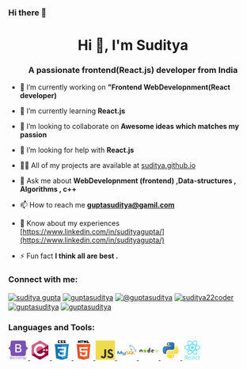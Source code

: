 ### Hi there 👋


<h1 align="center">Hi 👋, I'm Suditya</h1>
<h3 align="center">A passionate frontend(React.js) developer from India</h3>

- 🔭 I’m currently working on **"Frontend WebDevelopnment(React developer)**

- 🌱 I’m currently learning **React.js**

- 👯 I’m looking to collaborate on **Awesome ideas which matches my passion**

- 🤝 I’m looking for help with **React.js**

- 👨‍💻 All of my projects are available at [suditya.github.io](suditya.github.io)

- 💬 Ask me about **WebDevelopnment (frontend) ,Data-structures , Algorithms , c++**

- 📫 How to reach me **guptasuditya@gamil.com**

- 📄 Know about my experiences [https://www.linkedin.com/in/sudityagupta/](https://www.linkedin.com/in/sudityagupta/)

- ⚡ Fun fact **I think all are best .**

<h3 align="left">Connect with me:</h3>
<p align="left">
<a href="https://linkedin.com/in/suditya gupta" target="blank"><img align="center" src="https://raw.githubusercontent.com/rahuldkjain/github-profile-readme-generator/master/src/images/icons/Social/linked-in-alt.svg" alt="suditya gupta" height="30" width="40" /></a>
<a href="https://instagram.com/guptasuditya" target="blank"><img align="center" src="https://raw.githubusercontent.com/rahuldkjain/github-profile-readme-generator/master/src/images/icons/Social/instagram.svg" alt="guptasuditya" height="30" width="40" /></a>
<a href="https://medium.com/@guptasuditya" target="blank"><img align="center" src="https://raw.githubusercontent.com/rahuldkjain/github-profile-readme-generator/master/src/images/icons/Social/medium.svg" alt="@guptasuditya" height="30" width="40" /></a>
<a href="https://www.codechef.com/users/suditya22coder" target="blank"><img align="center" src="https://cdn.jsdelivr.net/npm/simple-icons@3.1.0/icons/codechef.svg" alt="suditya22coder" height="30" width="40" /></a>
<a href="https://www.hackerrank.com/guptasuditya" target="blank"><img align="center" src="https://raw.githubusercontent.com/rahuldkjain/github-profile-readme-generator/master/src/images/icons/Social/hackerrank.svg" alt="guptasuditya" height="30" width="40" /></a>
<a href="https://www.leetcode.com/guptasuditya" target="blank"><img align="center" src="https://raw.githubusercontent.com/rahuldkjain/github-profile-readme-generator/master/src/images/icons/Social/leet-code.svg" alt="guptasuditya" height="30" width="40" /></a>
</p>

<h3 align="left">Languages and Tools:</h3>
<p align="left"> <a href="https://getbootstrap.com" target="_blank"> <img src="https://raw.githubusercontent.com/devicons/devicon/master/icons/bootstrap/bootstrap-plain-wordmark.svg" alt="bootstrap" width="40" height="40"/> </a> <a href="https://www.w3schools.com/cpp/" target="_blank"> <img src="https://raw.githubusercontent.com/devicons/devicon/master/icons/cplusplus/cplusplus-original.svg" alt="cplusplus" width="40" height="40"/> </a> <a href="https://www.w3schools.com/css/" target="_blank"> <img src="https://raw.githubusercontent.com/devicons/devicon/master/icons/css3/css3-original-wordmark.svg" alt="css3" width="40" height="40"/> </a> <a href="https://www.w3.org/html/" target="_blank"> <img src="https://raw.githubusercontent.com/devicons/devicon/master/icons/html5/html5-original-wordmark.svg" alt="html5" width="40" height="40"/> </a> <a href="https://developer.mozilla.org/en-US/docs/Web/JavaScript" target="_blank"> <img src="https://raw.githubusercontent.com/devicons/devicon/master/icons/javascript/javascript-original.svg" alt="javascript" width="40" height="40"/> </a> <a href="https://www.mysql.com/" target="_blank"> <img src="https://raw.githubusercontent.com/devicons/devicon/master/icons/mysql/mysql-original-wordmark.svg" alt="mysql" width="40" height="40"/> </a> <a href="https://nodejs.org" target="_blank"> <img src="https://raw.githubusercontent.com/devicons/devicon/master/icons/nodejs/nodejs-original-wordmark.svg" alt="nodejs" width="40" height="40"/> </a> <a href="https://www.python.org" target="_blank"> <img src="https://raw.githubusercontent.com/devicons/devicon/master/icons/python/python-original.svg" alt="python" width="40" height="40"/> </a> <a href="https://reactjs.org/" target="_blank"> <img src="https://raw.githubusercontent.com/devicons/devicon/master/icons/react/react-original-wordmark.svg" alt="react" width="40" height="40"/> </a> </p>
